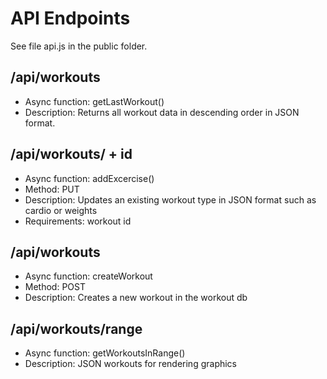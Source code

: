 
# API Endpoints 
See file api.js in the public folder.

## /api/workouts
* Async function: getLastWorkout()
* Description: Returns all workout data in descending order in JSON format.

## /api/workouts/ + id
* Async function: addExcercise()
* Method: PUT
* Description: Updates an existing workout type in JSON format such as cardio or weights
* Requirements: workout id

## /api/workouts
* Async function: createWorkout
* Method: POST
* Description: Creates a new workout in the workout db

## /api/workouts/range
* Async function: getWorkoutsInRange()
* Description: JSON workouts for rendering graphics